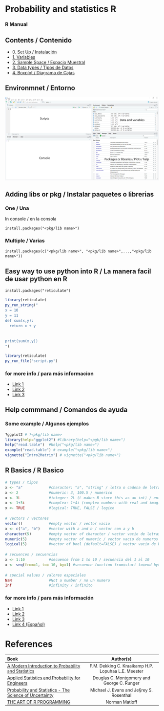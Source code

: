 # Probability and statistics R
### R Manual

## Contents / Contenido
- [0. Set Up / Instalación](https://github.com/TheGlitchCat/probability-and-statistics-R/tree/master/00-set-up)
- [1. Variables](https://github.com/TheGlitchCat/probability-and-statistics-R/tree/master/01-Variables)
- [2. Sample Space / Espacio Muestral](https://github.com/TheGlitchCat/probability-and-statistics-R/tree/master/02-Sample%20Space)
- [3. Data types / Tipos de Datos](https://github.com/TheGlitchCat/probability-and-statistics-R/tree/master/03-Data%20Types)
- [4. Boxplot / Diagrama de Cajas](https://github.com/TheGlitchCat/probability-and-statistics-R/tree/master/04-Boxplot)


## Environmnet / Entorno
![rstudio](src/Rstudio.PNG)

## Adding libs or pkg / Instalar paquetes o librerias
### One / Una
In console / en la consola
```
install.packages("<pkg/lib name>")
```
### Multiple / Varias
```
install.packages(c("<pkg/lib name>", "<pkg/lib name>",...,"<pkg/lib name>"))
```

## Easy way to use python into R / La manera facil de usar python en R
```
install.packages("reticulate")
```

```R
library(reticulate)
py_run_string("
x = 10
y = 11
def sum(x,y):
  return x + y


print(sum(x,y))
")
```

```R
library(reticulate)
py_run_file("script.py")
```

### for more info / para más informacion
- [Link 1](https://cran.r-project.org/web/packages/reticulate/vignettes/calling_python.html)
- [Link 2](http://rstudio-pubs-static.s3.amazonaws.com/407460_396f867ce3494d479fd700960879e22c.html)
- [Link 3](https://blog.rstudio.com/2018/03/26/reticulate-r-interface-to-python/)


## Help commmand / Comandos de ayuda 
### Some example  / Algunos ejemplos

```R
?ggplot2 # ?<pkg/lib name>
library(help="ggplot2") #library(help="<pgk/lib name>")
help("read.table")  #help("<pkg/lib name>") 
example("read.table") # example("<pkg/lib name>")
vignette("Intro2Matrix") # vignette("<pkg/lib name>")
```

## R Basics / R Basico
```R
# types / tipos
x <- "a"            #character: "a", "string" / letra o cadena de letras
x <- 2              #numeric: 3, 100.5 / numerico
x <- 3L             #integer: 2L (L makes R store this as an int) / entero
x <- 1+3i           #complex: 1+4i (complex numbers with real and imaginary parts) / complejo
x <- TRUE           #logical: TRUE, FALSE / logico

# vectors / vectores 
vector()            #empty vector / vector vacio
x <- c("a", "b")    #vector with a and b / vector con a y b
character(5)        #empty vector of character / vector vacio de letras
numeric(5)          #empty vector of numeric / vector vacio de numeros
logical(5)          #vector of bool (default=FALSE) / vector vacio de booleanos (por defecto = FALSE)

# secuences / secuencias
x <- 1:10           #secuence from 1 to 10 / secuencia del 1 al 10
x <- seq(from=1, to= 10, by=1) #secuence function from=start to=end by=step by step / funcion de secuencia from=inicio to=fin by=paso a paso

# special values / valores especiales
NaN                 #Not a number / no un numero
Inf                 #infinity / infinito 
```
### for more info / para más información
- [Link 1](https://swcarpentry.github.io/r-novice-inflammation/13-supp-data-structures/#:~:targetText=Key%20Points,%2C%20data%20frame%2C%20and%20factors.)
- [Link 2](https://www.tutorialspoint.com/r/r_data_types.htm)
- [Link 3](https://www.statmethods.net/input/datatypes.html)
- [Link 4 (Español)](https://cran.r-project.org/doc/contrib/rdebuts_es.pdf)

# References 

| Book | Author(s) |
|:-----|:---------:|
| [A Modern Introduction to Probability and Statistics](https://cis.temple.edu/~latecki/Courses/CIS2033-Spring13/Modern_intro_probability_statistics_Dekking05.pdf) | F.M. Dekking C. Kraaikamp H.P. Lopuhaa L.E. Meester |
| [Applied Statistics and Probability for Engineers](http://www.um.edu.ar/math/montgomery.pdf) | Douglas C. Montgomery and George C. Runger |
| [Probability and Statistics - The Science of Uncertainty](http://www.utstat.toronto.edu/mikevans/jeffrosenthal/book.pdf) | Michael J. Evans and Je§rey S. Rosenthal |
| [THE ART OF R PROGRAMMING](http://diytranscriptomics.com/Reading/files/The%20Art%20of%20R%20Programming.pdf)| Norman Matloff |
